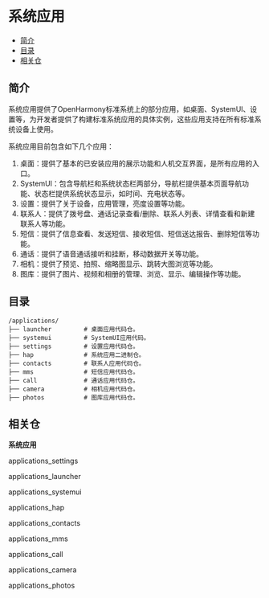 # 系统应用<a name="ZH-CN_TOPIC_0000001103601750"></a>

-   [简介](#section663544819225)
-   [目录](#section161941989596)
-   [相关仓](#section1371113476307)

## 简介<a name="section663544819225"></a>

系统应用提供了OpenHarmony标准系统上的部分应用，如桌面、SystemUI、设置等，为开发者提供了构建标准系统应用的具体实例，这些应用支持在所有标准系统设备上使用。

系统应用目前包含如下几个应用：

1.  桌面：提供了基本的已安装应用的展示功能和人机交互界面，是所有应用的入口。
2.  SystemUI：包含导航栏和系统状态栏两部分，导航栏提供基本页面导航功能、状态栏提供系统状态显示，如时间、充电状态等。
3.  设置：提供了关于设备，应用管理，亮度设置等功能。
4.  联系人：提供了拨号盘、通话记录查看/删除、联系人列表、详情查看和新建联系人等功能。
5.  短信：提供了信息查看、发送短信、接收短信、短信送达报告、删除短信等功能。
6.  通话：提供了语音通话接听和挂断，移动数据开关等功能。
7.  相机：提供了预览、拍照、缩略图显示、跳转大图浏览等功能。
8.  图库：提供了图片、视频和相册的管理、浏览、显示、编辑操作等功能。

## 目录<a name="section161941989596"></a>

```
/applications/
├── launcher         # 桌面应用代码仓。
├── systemui         # SystemUI应用代码。
├── settings         # 设置应用代码仓。
├── hap              # 系统应用二进制仓。
├── contacts         # 联系人应用代码仓。
├── mms              # 短信应用代码仓。
├── call             # 通话应用代码仓。
├── camera           # 相机应用代码仓。
├── photos           # 图库应用代码仓。

```

## 相关仓<a name="section1371113476307"></a>

**系统应用**

applications\_settings

applications\_launcher

applications\_systemui

applications\_hap

applications\_contacts

applications\_mms

applications\_call

applications\_camera

applications\_photos

